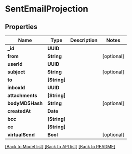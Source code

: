 # SentEmailProjection

## Properties
Name | Type | Description | Notes
------------ | ------------- | ------------- | -------------
**_id** | **UUID** |  | 
**from** | **String** |  | [optional] 
**userId** | **UUID** |  | 
**subject** | **String** |  | [optional] 
**to** | **[String]** |  | 
**inboxId** | **UUID** |  | 
**attachments** | **[String]** |  | 
**bodyMD5Hash** | **String** |  | [optional] 
**createdAt** | **Date** |  | 
**bcc** | **[String]** |  | 
**cc** | **[String]** |  | 
**virtualSend** | **Bool** |  | [optional] 

[[Back to Model list]](../README#documentation-for-models) [[Back to API list]](../README#documentation-for-api-endpoints) [[Back to README]](../README)


